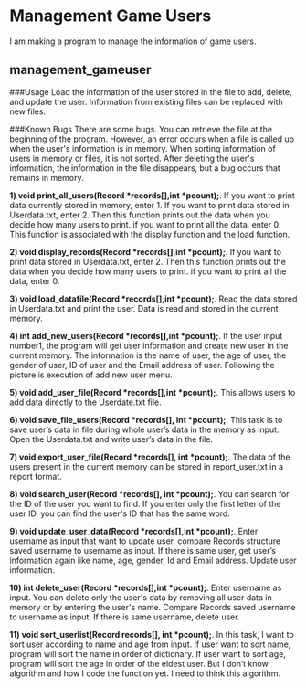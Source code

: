**Management Game Users**
======================
I am making a program to manage the information of game users.


management_gameuser
----------------------
###Usage
Load the information of the user stored in the file to add, delete, and update the user.
Information from existing files can be replaced with new files.

###Known Bugs
There are some bugs.
You can retrieve the file at the beginning of the program. 
However, an error occurs when a file is called up when the user's information is in memory.
When sorting information of users in memory or files, it is not sorted.
After deleting the user's information, the information in the file disappears, but a bug occurs that remains in memory.


**1)	void print_all_users(Record *records[],int *pcount);**. 
If you want to print data currently stored in memory, enter 1. If you want to print data stored in Userdata.txt, enter 2. Then this function prints out the data when you decide how many users to print. if you want to print all the data, enter 0. This function is associated with the display function and the load function. 

**2)	void display_records(Record *records[],int *pcount);**.
If you want to print data stored in Userdata.txt, enter 2. Then this function prints out the data when you decide how many users to print. if you want to print all the data, enter 0.

**3)	void load_datafile(Record *records[],int *pcount);**. 
Read the data stored in Userdata.txt and print the user. Data is read and stored in the current memory.

**4)	int add_new_users(Record *records[],int *pcount);**. 
If the user input number1, the program will get user information and create new user in the current memory. The information is the name of user, the age of user, the gender of user, ID of user and the Email address of user. Following the picture is execution of add new user menu.

**5)	void add_user_file(Record *records[],int *pcount);**. 
This allows users to add data directly to the Userdate.txt file.

**6)	void save_file_users(Record *records[], int *pcount);**. 
This task is to save user’s data in file during whole user’s data in the memory as input. Open the Userdata.txt and write user’s data in the file.

**7)	void export_user_file(Record *records[], int *pcount);**. 
The data of the users present in the current memory can be stored in report_user.txt in a report format.

**8)	void search_user(Record *records[], int *pcount);**. 
You can search for the ID of the user you want to find. If you enter only the first letter of the user ID, you can find the user's ID that has the same word.

**9)	void update_user_data(Record *records[],int *pcount);**. 
Enter username as input that want to update user. compare Records structure saved username to username as input. If there is same user, get user’s information again like name, age, gender, Id and Email address. Update user information.

**10)	int delete_user(Record *records[],int *pcount);**. 
Enter username as input. You can delete only the user's data by removing all user data in memory or by entering the user's name. Compare Records saved username to username as input. If there is same username, delete user. 

**11)	void sort_userlist(Record records[], int *pcount);**. 
In this task, I want to sort user according to name and age from input. If user want to sort name, program will sort the name in order of dictionary. If user want to sort age, program will sort the age in order of the eldest user. But I don’t know algorithm and how I code the function yet. I need to think this algorithm.
